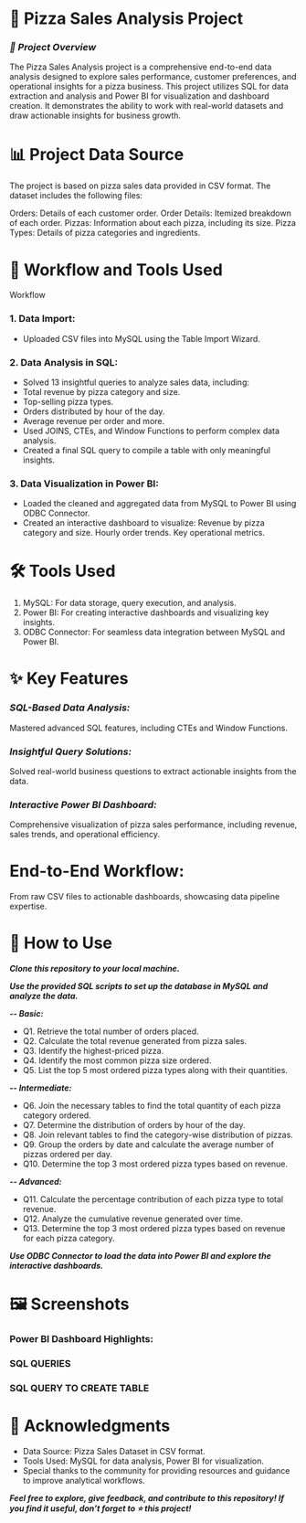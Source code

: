 # 🍕 Pizza Sales Analysis Project

### ***📄 Project Overview***
The Pizza Sales Analysis project is a comprehensive end-to-end data analysis designed to explore sales performance, customer preferences, and operational insights for a pizza business. This project utilizes SQL for data extraction and analysis and Power BI for visualization and dashboard creation. It demonstrates the ability to work with real-world datasets and draw actionable insights for business growth.

# 📊 Project Data Source

The project is based on pizza sales data provided in CSV format. The dataset includes the following files:

Orders: Details of each customer order.
Order Details: Itemized breakdown of each order.
Pizzas: Information about each pizza, including its size.
Pizza Types: Details of pizza categories and ingredients.

# 🔄 Workflow and Tools Used
Workflow
### 1. Data Import:
- Uploaded CSV files into MySQL using the Table Import Wizard.

### 2. Data Analysis in SQL:
- Solved 13 insightful queries to analyze sales data, including:
- Total revenue by pizza category and size.
- Top-selling pizza types.
- Orders distributed by hour of the day.
- Average revenue per order and more.
- Used JOINS, CTEs, and Window Functions to perform complex data analysis.
- Created a final SQL query to compile a table with only meaningful insights.

### 3. Data Visualization in Power BI:
- Loaded the cleaned and aggregated data from MySQL to Power BI using ODBC Connector.
- Created an interactive dashboard to visualize:
  Revenue by pizza category and size.
  Hourly order trends.
  Key operational metrics.

# 🛠 Tools Used

1. MySQL: For data storage, query execution, and analysis.
2. Power BI: For creating interactive dashboards and visualizing key insights.
3. ODBC Connector: For seamless data integration between MySQL and Power BI.

# ✨ Key Features

### ***SQL-Based Data Analysis:***
Mastered advanced SQL features, including CTEs and Window Functions.

### ***Insightful Query Solutions:***
Solved real-world business questions to extract actionable insights from the data.

### ***Interactive Power BI Dashboard:***
Comprehensive visualization of pizza sales performance, including revenue, sales trends, and operational efficiency.

# End-to-End Workflow:
From raw CSV files to actionable dashboards, showcasing data pipeline expertise.

# 🚀 How to Use
***Clone this repository to your local machine.***

***Use the provided SQL scripts to set up the database in MySQL and analyze the data.***

***-- Basic:***
- Q1. Retrieve the total number of orders placed.
- Q2. Calculate the total revenue generated from pizza sales.
- Q3. Identify the highest-priced pizza.
- Q4. Identify the most common pizza size ordered.
- Q5. List the top 5 most ordered pizza types along with their quantities.


***-- Intermediate:***
- Q6. Join the necessary tables to find the total quantity of each pizza category ordered.
- Q7. Determine the distribution of orders by hour of the day.
- Q8. Join relevant tables to find the category-wise distribution of pizzas.
- Q9. Group the orders by date and calculate the average number of pizzas ordered per day.
- Q10. Determine the top 3 most ordered pizza types based on revenue.


***-- Advanced:***
- Q11. Calculate the percentage contribution of each pizza type to total revenue.
- Q12. Analyze the cumulative revenue generated over time.
- Q13. Determine the top 3 most ordered pizza types based on revenue for each pizza category.


***Use ODBC Connector to load the data into Power BI and explore the interactive dashboards.***

# 🖼 Screenshots
### Power BI Dashboard Highlights:


### SQL QUERIES


### SQL QUERY TO CREATE TABLE



# 🙏 Acknowledgments
- Data Source: Pizza Sales Dataset in CSV format.
- Tools Used: MySQL for data analysis, Power BI for visualization.
- Special thanks to the community for providing resources and guidance to improve analytical workflows.

***Feel free to explore, give feedback, and contribute to this repository! If you find it useful, don’t forget to ⭐ this project!***
